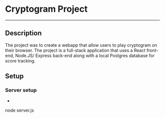 ﻿# Cryptogram Project
 --- 
 ## Description
 
The project was to create a webapp that allow users to play cryptogram on their browser. The project is a full-stack application that uses a React front-end, Node.JS/ Express back-end along with a local Postgres database for score tracking.

 
 ## Setup
 
### Server setup
- ```
 node server.js
```
 
 
 
